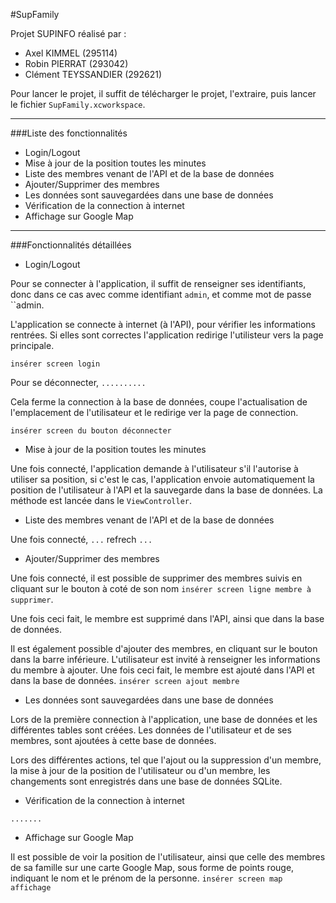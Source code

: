 #SupFamily

Projet SUPINFO réalisé par :
- Axel KIMMEL (295114)
- Robin PIERRAT (293042)
- Clément TEYSSANDIER (292621)

Pour lancer le projet, il suffit de télécharger le projet, l'extraire, puis lancer le fichier ``SupFamily.xcworkspace``.

-----------------

###Liste des fonctionnalités

- Login/Logout
- Mise à jour de la position toutes les minutes
- Liste des membres venant de l'API et de la base de données
- Ajouter/Supprimer des membres
- Les données sont sauvegardées dans une base de données
- Vérification de la connection à internet
- Affichage sur Google Map

-----------------

###Fonctionnalités détaillées


- Login/Logout

Pour se connecter à l'application, il suffit de renseigner ses identifiants, donc dans ce cas avec 
comme identifiant ``admin``, et comme mot de passe ``admin.

L'application se connecte à internet (à l'API), pour vérifier les informations rentrées. 
Si elles sont correctes l'application redirige l'utilisteur vers la page principale.

```insérer screen login```

Pour se déconnecter, ``..........``

Cela ferme la connection à la base de données, coupe l'actualisation de l'emplacement de l'utilisateur 
et le redirige ver la page de connection.

```insérer screen du bouton déconnecter```

- Mise à jour de la position toutes les minutes

Une fois connecté, l'application demande à l'utilisateur s'il l'autorise à utiliser sa position,
si c'est le cas, l'application envoie automatiquement la position de l'utilisateur à l'API
et la sauvegarde dans la base de données. La méthode est lancée dans le ``ViewController``.

- Liste des membres venant de l'API et de la base de données

Une fois connecté, ``...``
refrech ``...``


- Ajouter/Supprimer des membres

Une fois connecté, il est possible de supprimer des membres suivis en cliquant sur le bouton à 
coté de son nom ``insérer screen ligne membre à supprimer``. 

Une fois ceci fait, le membre est supprimé dans l'API, ainsi que dans la base de données.

Il est également possible d'ajouter des membres, en cliquant sur le bouton dans la barre inférieure.
L'utilisateur est invité à renseigner les informations du membre à ajouter. Une fois ceci fait,
le membre est ajouté dans l'API et dans la base de données. ``insérer screen ajout membre``

- Les données sont sauvegardées dans une base de données

Lors de la première connection à l'application, une base de données et les différentes tables sont créées. 
Les données de l'utilisateur et de ses membres, sont ajoutées à cette base de données.

Lors des différentes actions, tel que l'ajout ou la suppression d'un membre, la mise à jour de la position
de l'utilisateur ou d'un membre, les changements sont enregistrés dans une base de données SQLite.

- Vérification de la connection à internet

```.......```

- Affichage sur Google Map

Il est possible de voir la position de l'utilisateur, ainsi que celle des membres de sa famille sur 
une carte Google Map, sous forme de points rouge, indiquant le nom et le prénom de la personne.
``insérer screen map affichage``
